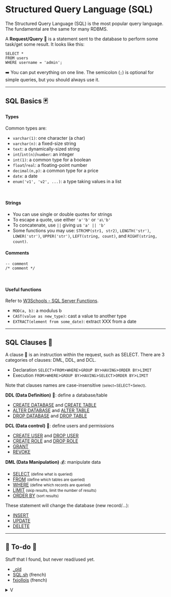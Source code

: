 # Structured Query Language (SQL)

<div class="row row-cols-md-2"><div>

The Structured Query Language (SQL) is the most popular query language. The fundamental are the same for many RDBMS.

A **Request/Query** 👮 is a statement sent to the database to perform some task/get some result. It looks like this:

```sql!
SELECT *
FROM users
WHERE username = 'admin';
```

➡️ You can put everything on one line. The semicolon (`;`) is optional for simple queries, but you should always use it.
</div><div>
</div></div>

<hr class="sep-both">

## SQL Basics 🃏

<div class="row row-cols-md-2"><div>

#### Types

Common types are:

* `varchar(1)`: one character (a char)
* `varchar(n)`: a fixed-size string
* `text`: a dynamically-sized string
* `int`/`int(n)`/`number`: an integer
* `int(1)`: a common type for a boolean
* `float`/`real`: a floating-point number
* `decimal(n,p)`: a common type for a price
* `date`: a date
* `enum('v1', 'v2', ...)`: a type taking values in a list

<br>

#### Strings

* You can use single or double quotes for strings
* To escape a quote, use either `'a''b'` or `'a\'b'`
* To concatenate, use `||` giving us `'a' || 'b'`
* Some functions you may use: `STRCMP(str1, str2)`, `LENGTH('str')`, `LOWER('str')`, `UPPER('str')`, `LEFT(string, count)`, and `RIGHT(string, count)`.

</div><div>

#### Comments

```sql!
-- comment
/* comment */
```

<br>

#### Useful functions

Refer to [W3Schools - SQL Server Functions](https://www.w3schools.com/SQL/sql_ref_sqlserver.asp).

* `MOD(a, b)`: a modulus b
* `CAST(value as new_type)`: cast a value to another type
* `EXTRACT(element from some_date)`: extract XXX from a date
</div></div>

<hr class="sep-both">

## SQL Clauses 👷

<div class="row row-cols-md-2"><div>

A clause 👷 is an instruction within the request, such as SELECT. There are 3 categories of clauses: DML, DDL, and DCL.

* Declaration `SELECT`>`FROM`>`WHERE`>`GROUP BY`>`HAVING`>`ORDER BY`>`LIMIT`
* Execution `FROM`>`WHERE`>`GROUP BY`>`HAVING`>`SELECT`>`ORDER BY`>`LIMIT`

Note that clauses names are case-insensitive <small>(select=SELECT=Select)</small>.

**DDL (Data Definition)** 💼: define a database/table

* [CREATE DATABASE](clauses/create.md) and [CREATE TABLE](clauses/create.md)
* [ALTER DATABASE](clauses/alter.md) and [ALTER TABLE](clauses/alter.md)
* [DROP DATABASE](clauses/drop.md) and [DROP TABLE](clauses/drop.md)

**DCL (Data control)** 🔐: define users and permissions

* [CREATE USER](clauses/create.md) and [DROP USER](clauses/drop.md)
* [CREATE ROLE](clauses/create.md) and [DROP ROLE](clauses/drop.md)
* [GRANT](clauses/grant.md)
* [REVOKE](clauses/revoke.md)
</div><div>

**DML (Data Manipulation)** 💰: manipulate data

* [SELECT](clauses/select.md) <small>(define what is queried)</small>
* [FROM](clauses/from.md) <small>(define which tables are queried)</small>
* [WHERE](clauses/where.md) <small>(define which records are queried)</small>
* [LIMIT](clauses/limit.md) <small>(skip results, limit the number of results)</small>
* [ORDER BY](clauses/order_by.md) <small>(sort results)</small>

These statement will change the database (new record/...):

* [INSERT](clauses/insert.md)
* [UPDATE](clauses/update.md)
* [DELETE](clauses/delete.md)
</div></div>

<hr class="sep-both">

## 👻 To-do 👻

Stuff that I found, but never read/used yet.

<div class="row row-cols-md-2"><div>

* [_old](_old.md)
* [SQL.sh](https://sql.sh/) (french)
* [fxjollois](https://fxjollois.github.io/cours-sql/) (french)
</div><div>

<details class="details-n">
<summary>V</summary>

A **schema** 🗃️ is a sort of namespace in which there are tables, and other related stuff. See the table `INFORMATION_SCHEMA` <small>(TABLES, USERS, COLUMNS/DOMAINS, CHECK_CONSTRAINTS)</small>.

➡️ You may have to use `schema_name.table_name` in your requests.

A **domain** 🌍 refer to the values that an attribute can take. This is determined by the type, and the constraints on it.
</details>
</div></div>